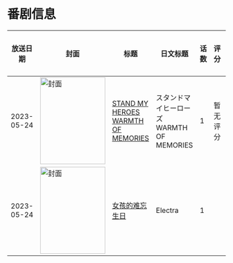 # 番剧信息

|放送日期|封面|标题|日文标题|话数|评分|评分人数|
|---|---|---|---|---|---|---|
|2023-05-24|<img src="//lain.bgm.tv/pic/cover/c/5c/56/348663_1qWLe.jpg" alt="封面" style="width:150px;height:200px;object-fit:cover;">|[STAND MY HEROES WARMTH OF MEMORIES](https://bangumi.tv/subject/348663)|スタンドマイヒーローズ WARMTH OF MEMORIES|1|暂无评分|少于10人评分|
|2023-05-24|<img src="//lain.bgm.tv/pic/cover/c/03/4d/484736_Upa9a.jpg" alt="封面" style="width:150px;height:200px;object-fit:cover;">|[女孩的难忘生日](https://bangumi.tv/subject/484736)|Electra|1|||
